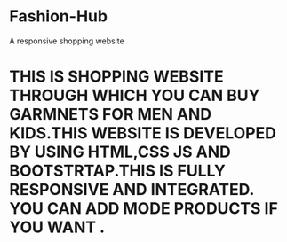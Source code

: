 # Fashion-Hub
A responsive shopping website
# THIS IS SHOPPING WEBSITE THROUGH WHICH YOU CAN BUY GARMNETS FOR MEN AND KIDS.THIS WEBSITE IS DEVELOPED BY USING HTML,CSS JS AND BOOTSTRTAP.THIS IS FULLY RESPONSIVE AND INTEGRATED. YOU CAN ADD MODE PRODUCTS IF YOU WANT .
